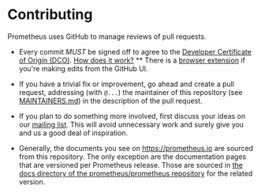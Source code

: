 # Contributing

Prometheus uses GitHub to manage reviews of pull requests.

* Every commit *MUST* be signed off to agree to the [Developer Certificate of Origin (DCO)](https://developercertificate.org/). [How does it work?](https://github.com/dcoapp/app#how-it-works)
** There is a [browser extension](https://github.com/scottrigby/dco-gh-ui) if you're making edits
   from the GitHub UI.

* If you have a trivial fix or improvement, go ahead and create a pull request,
  addressing (with `@...`) the maintainer of this repository (see
  [MAINTAINERS.md](MAINTAINERS.md)) in the description of the pull request.

* If you plan to do something more involved, first discuss your ideas
  on our [mailing list](https://groups.google.com/forum/?fromgroups#!forum/prometheus-developers).
  This will avoid unnecessary work and surely give you and us a good deal
  of inspiration.

* Generally, the documents you see on <https://prometheus.io> are sourced from this repository. The only exception are the documentation pages that are versioned per Prometheus release. Those are sourced in [the docs directory of the prometheus/prometheus repository](https://github.com/prometheus/prometheus/tree/main/docs) for the related version.

